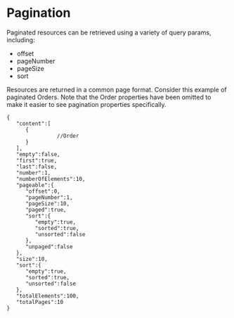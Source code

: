 # Pagination

Paginated resources can be retrieved using a variety of query params, including:
* offset
* pageNumber
* pageSize
* sort

Resources are returned in a common page format. Consider this example of paginated Orders. Note that the Order properties have been omitted to make it easier to see pagination properties specifically.
```
{
   "content":[
      {
				//Order
      }
   ],
   "empty":false,
   "first":true,
   "last":false,
   "number":1,
   "numberOfElements":10,
   "pageable":{
      "offset":0,
      "pageNumber":1,
      "pageSize":10,
      "paged":true,
      "sort":{
         "empty":true,
         "sorted":true,
         "unsorted":false
      },
      "unpaged":false
   },
   "size":10,
   "sort":{
      "empty":true,
      "sorted":true,
      "unsorted":false
   },
   "totalElements":100,
   "totalPages":10
}
```